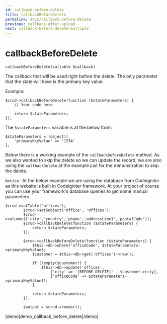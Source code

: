 ```yaml
---
id: callback-before-delete
title: callbackBeforeDelete
permalink: docs/callback-before-delete
previous: callback-after-upload
next: callback-before-delete-multiple
---
```


# callbackBeforeDelete


<pre><code class="language-php">callbackBeforeDelete(callable $callback)</code></pre>
The callback that will be used right before the delete. The only parameter that the state will have is the primary key value. 

Example:
<pre><code class="language-php">$crud->callbackBeforeDelete(function ($stateParameters) {
    // Your code here    

    return $stateParameters;
});</code></pre>

The <code>$stateParameters</code> variable is at the below form:

<pre><code class="language-php">$stateParameters = (object)[
    'primaryKeyValue' => '1234'
];</code></pre>

Below there is a working example of the <code>callbackBeforeDelete</code> method. As we also wanted to skip the delete so we can update the record, we are also using the <code>callbackDelete</code> at the example just for the demonstration to skip the delete.

<code>Notice:</code> At the below example we are using the database from Codeigniter as this website is built in Codeigniter framework. At your project of course you can use your framework's database queries to get some manual parameters.

<pre><code class="language-php">$crud->setTable('offices');
        $crud->setSubject('Office', 'Offices');
        $crud->columns(['city','country','phone','addressLine1','postalCode']);
        $crud->callbackDelete(function ($stateParameters) {
            return $stateParameters;
        });

        $crud->callbackBeforeDelete(function ($stateParameters) {
            $this->db->where('officeCode', $stateParameters->primaryKeyValue);
            $customer = $this->db->get('offices')->row();

            if (!empty($customer)) {
                $this->db->update('offices',
                    ['city' => '[BEFORE_DELETE]' . $customer->city],
                    ['officeCode' => $stateParameters->primaryKeyValue]);
            }

            return $stateParameters;
        });

        $output = $crud->render();
</code></pre>

[demo]demo_callback_before_delete[/demo]